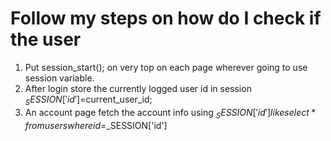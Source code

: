 # Follow my steps on how do I check if the user

1) Put session_start(); on very top on each page wherever going to use session variable.
2) After login store the currently logged user id in session $_SESSION['id']=$current_user_id;
3) An account page fetch the account info using $_SESSION['id'] like
select * from users where id=$_SESSION['id'] 



